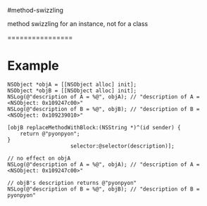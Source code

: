 #method-swizzling

method swizzling for an instance, not for a class

================
# Example
    NSObject *objA = [[NSObject alloc] init];
    NSObject *objB = [[NSObject alloc] init];
    NSLog(@"description of A = %@", objA); // "description of A = <NSObject: 0x109247c00>"
    NSLog(@"description of B = %@", objB); // "description of B = <NSObject: 0x109239010>"
    
    [objB replaceMethodWithBlock:(NSString *)^(id sender) { 
        return @"pyonpyon";
    }
                        selector:@selector(description)];
  
    // no effect on objA
    NSLog(@"description of A = %@", objA); // "description of A = <NSObject: 0x109247c00>"
    
    // objB's description returns @"pyonpyon"
    NSLog(@"description of B = %@", objB); // "description of B = pyonpyon"
